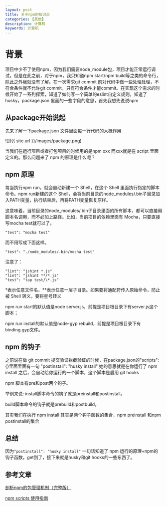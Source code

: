 ```yaml
---
layout: post
title: 关于npm的知识点
categories: [其他]
description: 计算机
keywords: 计算机
---
```


# 背景
项目中少不了使用npm，因为我们需要node_module包，项目才能正常运行调试，但是在此之前，对于npm，我只知道npm start/npm build等之类的命令行，除此之外我就没有了解。在一次需求git commit 前对代码中做一些处理处理，不符合条件就不允许git commit，只有符合条件才能commit。在实现这个需求的时候开始了一系列探索，知道了如何写一个简单的eslint自定义规则，知道了husky，package.json 里面的一些字段的意思，首先我想先说说npm

## 从package开始说起
先来了解一下package.json 文件里面每一行代码的大概作用

![]({{ site.url }}/images/package.png)

当我们在运行项目或者打包项目的时候用的是npm xxx 而xxx就是在 script 里面定义的。那么问题来了 npm 的原理是什么呢？

## npm 原理
每当执行npm run，就会自动新建一个 Shell，在这个 Shell 里面执行指定的脚本命令。npm run新建的这个 Shell，会将当前目录的node_modules/.bin子目录加入PATH变量，执行结束后，再将PATH变量恢复原样。

这意味着，当前目录的node_modules/.bin子目录里面的所有脚本，都可以直接用脚本名调用，而不必加上路径。比如，当前项目的依赖里面有 Mocha，只要直接写mocha test就可以了。

`"test": "mocha test"`

而不用写成下面这样。

`"test": "./node_modules/.bin/mocha test"`

注意了：

```
"lint": "jshint *.js"
"lint": "jshint **/*.js"
"test": "tap test/\*.js"
```
*表示任意文件名，**表示任意一层子目录。如果要将通配符传入原始命令，防止被 Shell 转义，要将星号转义

npm run start的默认值是node server.js，前提是项目根目录下有server.js这个脚本；

npm run install的默认值是node-gyp rebuild，前提是项目根目录下有binding.gyp文件。

## npm 的钩子

之前说在做 git commit 提交验证拦截验证的时候，在package.json的"scripts":{}里面里面有一句 "postinstall": "husky install" 她的意思就是在你运行了 npm install 之后，会自动给你运行的一个脚本，这个脚本是启用 git hooks

npm 脚本有pre和post两个钩子。

举例来说:
install脚本命令的钩子就是preinstall和postinstall。

build脚本命令的钩子就是prebuild和postbuild。

其实我们在执行 npm install 其实是两个钩子函数的集合，npm preinstall 和npm postinstall的集合

## 总结
因为`"postinstall": "husky install"` 一句话知道了 npm 运行的原理+npm的钩子函数，get到了，接下来就是husky和git hooks的一些东西了。

## 参考文章
[剖析npm的包管理机制（完整版）](http://www.conardli.top/blog/article/%E5%89%8D%E7%AB%AF%E5%B7%A5%E7%A8%8B%E5%8C%96/%E5%89%8D%E7%AB%AF%E5%B7%A5%E7%A8%8B%E5%8C%96-%E5%89%96%E6%9E%90npm%E7%9A%84%E5%8C%85%E7%AE%A1%E7%90%86%E6%9C%BA%E5%88%B6%EF%BC%88%E5%AE%8C%E6%95%B4%E7%89%88%EF%BC%89.html#%E5%AF%BC%E8%AF%BB)

[npm scripts 使用指南](https://www.ruanyifeng.com/blog/2016/10/npm_scripts.html)